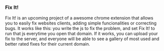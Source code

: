 ### Fix It!

Fix It! is an upcoming project of a awesome chrome extension that allows you to easily fix websites clients, adding simple funcionalities or correcting bugs.
It works like this: you write the js to fix the problem, and set Fix It! to run that js everytime you open that domain.
If it works, you can upload your fix to the server, and everyone will be able to see a gallery of most used and better rated fixes for their current domain.
